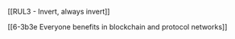 [[RUL3 - Invert, always invert]]

[[6-3b3e Everyone benefits in blockchain and protocol networks]]

